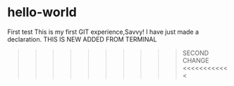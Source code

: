 # hello-world
First test
This is  my first GIT experience,Savvy!
I have just made a declaration.
THIS IS NEW ADDED FROM TERMINAL
>>>>>>>>>> SECOND CHANGE <<<<<<<<<<<<

